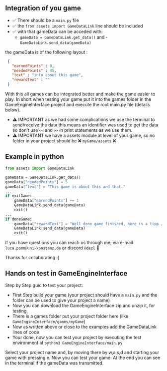 ## Integration of you game
 - ✅ There should be a `main.py` file
 - ✅ the `from assets import GameDataLink` line should be included
 - ✅ with that gameData can be acceded with:
   - `gameData = GameDataLink.get_data()` and - `GameDataLink.send_data(gameData)`


the gameData is of the following layout :
```json
 {
   "earnedPoints" : 0,
   "neededPoints" : 45,
   "text" : "info about this game",
   "rewardText" : ""
 }
```

With this all games can be integrated better and make the game easier to play.
In short when testing your game put it into the games folder in the GameEngineInterface project and execute the root main.py file (details below).

- ⚠️ IMPORTANT as we had some complications we use the terminal to send/receive the data this means an identifier was used to get the data so don't use `<<` and `>>` in print statements as we use them.
- ⚠️ IMPORTANT we have a assets module at level of your game, so no folder in your project should be ❌ `myGame/assets` ❌

## Example in python

```python
from assets import GameDataLink

gameData = GameDataLink.get_data()
gameData["neededPoints"] = 5
gameData["text"] = "This game is about this and that."
...
if exitGame:
    gameData["earnedPoints"] += 1
    GameDataLink.send_data(gameData)
    exit()
...
if doneGame:
    gameData["rewardText"] = "Well done game finished, here is a tipp / tldr what you learned"
    GameDataLink.send_data(gameData)
    exit()

```

If you have questions you can reach us through me, via e-mail `luca.pomm@uni-konstanz.de` or discord `@dezl` 🚀

Thanks for collaborating :]

## Hands on test in GameEngineInterface
Step by Step guid to test your project:

- First Step build your game (your project should have a `main.py` and the folder can be used to give your project a name)
- Now you can download the GameEngineInterface zip and unzip it, for testing
- There is a games folder put your project folder here (like `GameEngineInterface/games/myGame`)
- Now as written above or close to the examples add the GameDataLink lines of code
- Your done, now you can test your project by executing the test environment at `python3 GameEngineInterface/main.py`

Select your project name and, by moving there by w,a,s,d and starting your game with pressing e. Now you can test your game. At the end you can see in the terminal if the gameData was transmitted.